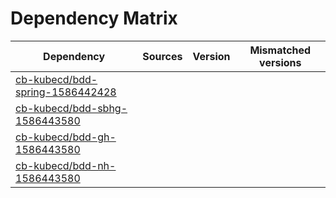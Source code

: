 # Dependency Matrix

Dependency | Sources | Version | Mismatched versions
---------- | ------- | ------- | -------------------
[cb-kubecd/bdd-spring-1586442428](https://github.com/cb-kubecd/bdd-spring-1586442428.git) |  | []() | 
[cb-kubecd/bdd-sbhg-1586443580](https://github.com/cb-kubecd/bdd-sbhg-1586443580.git) |  | []() | 
[cb-kubecd/bdd-gh-1586443580](https://github.com/cb-kubecd/bdd-gh-1586443580.git) |  | []() | 
[cb-kubecd/bdd-nh-1586443580](https://github.com/cb-kubecd/bdd-nh-1586443580.git) |  | []() | 
